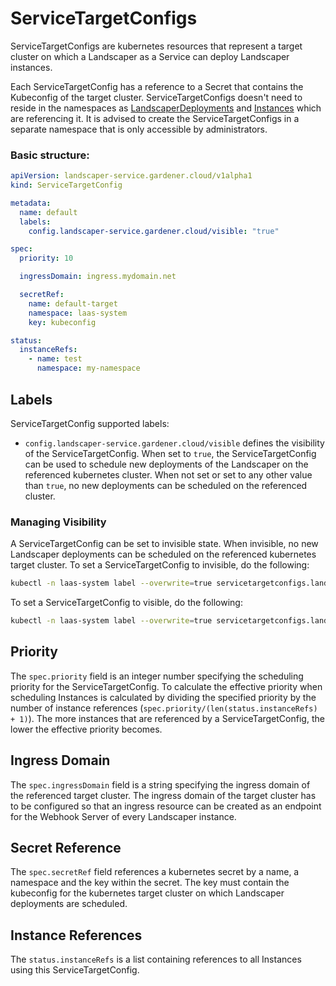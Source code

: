 <!--
SPDX-FileCopyrightText: 2022 "SAP SE or an SAP affiliate company and Gardener contributors"

SPDX-License-Identifier: Apache-2.0
-->

# ServiceTargetConfigs

ServiceTargetConfigs are kubernetes resources that represent a target cluster on which a Landscaper as a Service can
deploy Landscaper instances.

Each ServiceTargetConfig has a reference to a Secret that contains the Kubeconfig of the target cluster.
ServiceTargetConfigs doesn't need to reside in the namespaces as [LandscaperDeployments](LandscaperDeployments.md) and [Instances](Instances.md) which are referencing it.
It is advised to create the ServiceTargetConfigs in a separate namespace that is only accessible by administrators.

### Basic structure:

````yaml
apiVersion: landscaper-service.gardener.cloud/v1alpha1
kind: ServiceTargetConfig

metadata:
  name: default
  labels:
    config.landscaper-service.gardener.cloud/visible: "true"

spec:
  priority: 10

  ingressDomain: ingress.mydomain.net

  secretRef:
    name: default-target
    namespace: laas-system
    key: kubeconfig

status:
  instanceRefs:
    - name: test
      namespace: my-namespace
````

## Labels

ServiceTargetConfig supported labels:

* `config.landscaper-service.gardener.cloud/visible` defines the visibility of the ServiceTargetConfig. 
When set to `true`, the ServiceTargetConfig can be used to schedule new deployments of the Landscaper on the referenced kubernetes cluster.
When not set or set to any other value than `true`, no new deployments can be scheduled on the referenced cluster.

### Managing Visibility

A ServiceTargetConfig can be set to invisible state. When invisible, no new Landscaper deployments can be scheduled on the referenced kubernetes target cluster.
To set a ServiceTargetConfig to invisible, do the following:

```sh
kubectl -n laas-system label --overwrite=true servicetargetconfigs.landscaper-service.gardener.cloud default config.landscaper-service.gardener.cloud/visible=false
```

To set a ServiceTargetConfig to visible, do the following:

```sh
kubectl -n laas-system label --overwrite=true servicetargetconfigs.landscaper-service.gardener.cloud default config.landscaper-service.gardener.cloud/visible=true
```

## Priority

The `spec.priority` field is an integer number specifying the scheduling priority for the ServiceTargetConfig. 
To calculate the effective priority when scheduling Instances is calculated by dividing the specified priority by the number of instance references
(`spec.priority/(len(status.instanceRefs) + 1)`).
The more instances that are referenced by a ServiceTargetConfig, the lower the effective priority becomes.

## Ingress Domain

The `spec.ingressDomain` field is a string specifying the ingress domain of the referenced target cluster.
The ingress domain of the target cluster has to be configured so that an ingress resource can be created as an endpoint for the Webhook Server of every Landscaper instance.

## Secret Reference

The `spec.secretRef` field references a kubernetes secret by a name, a namespace and the key within the secret.
The key must contain the kubeconfig for the kubernetes target cluster on which Landscaper deployments are scheduled.


## Instance References

The `status.instanceRefs` is a list containing references to all Instances using this ServiceTargetConfig.
